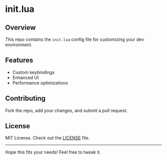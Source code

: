 # init.lua

## Overview

This repo contains the `init.lua` config file for customizing your dev environment.

## Features

- Custom keybindings
- Enhanced UI
- Performance optimizations

## Contributing

Fork the repo, add your changes, and submit a pull request.

## License

MIT License. Check out the [LICENSE](LICENSE) file.

---

Hope this fits your needs! Feel free to tweak it.
